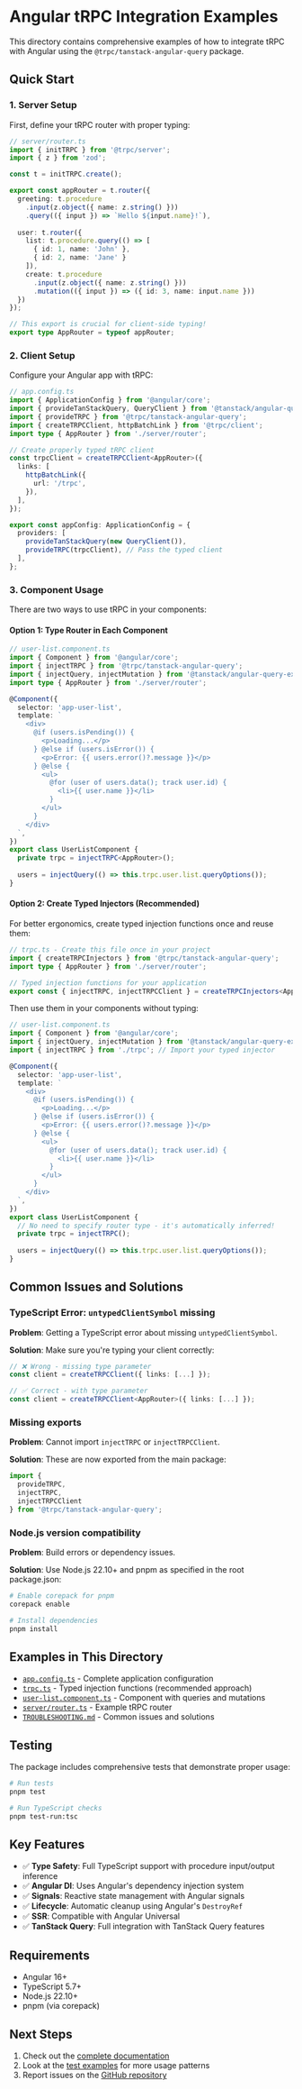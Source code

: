 # Angular tRPC Integration Examples

This directory contains comprehensive examples of how to integrate tRPC with Angular using the `@trpc/tanstack-angular-query` package.

## Quick Start

### 1. Server Setup

First, define your tRPC router with proper typing:

```typescript
// server/router.ts
import { initTRPC } from '@trpc/server';
import { z } from 'zod';

const t = initTRPC.create();

export const appRouter = t.router({
  greeting: t.procedure
    .input(z.object({ name: z.string() }))
    .query(({ input }) => `Hello ${input.name}!`),
  
  user: t.router({
    list: t.procedure.query(() => [
      { id: 1, name: 'John' },
      { id: 2, name: 'Jane' }
    ]),
    create: t.procedure
      .input(z.object({ name: z.string() }))
      .mutation(({ input }) => ({ id: 3, name: input.name }))
  })
});

// This export is crucial for client-side typing!
export type AppRouter = typeof appRouter;
```

### 2. Client Setup

Configure your Angular app with tRPC:

```typescript
// app.config.ts
import { ApplicationConfig } from '@angular/core';
import { provideTanStackQuery, QueryClient } from '@tanstack/angular-query-experimental';
import { provideTRPC } from '@trpc/tanstack-angular-query';
import { createTRPCClient, httpBatchLink } from '@trpc/client';
import type { AppRouter } from './server/router';

// Create properly typed tRPC client
const trpcClient = createTRPCClient<AppRouter>({
  links: [
    httpBatchLink({
      url: '/trpc',
    }),
  ],
});

export const appConfig: ApplicationConfig = {
  providers: [
    provideTanStackQuery(new QueryClient()),
    provideTRPC(trpcClient), // Pass the typed client
  ],
};
```

### 3. Component Usage

There are two ways to use tRPC in your components:

#### Option 1: Type Router in Each Component

```typescript
// user-list.component.ts
import { Component } from '@angular/core';
import { injectTRPC } from '@trpc/tanstack-angular-query';
import { injectQuery, injectMutation } from '@tanstack/angular-query-experimental';
import type { AppRouter } from './server/router';

@Component({
  selector: 'app-user-list',
  template: `
    <div>
      @if (users.isPending()) {
        <p>Loading...</p>
      } @else if (users.isError()) {
        <p>Error: {{ users.error()?.message }}</p>
      } @else {
        <ul>
          @for (user of users.data(); track user.id) {
            <li>{{ user.name }}</li>
          }
        </ul>
      }
    </div>
  `,
})
export class UserListComponent {
  private trpc = injectTRPC<AppRouter>();
  
  users = injectQuery(() => this.trpc.user.list.queryOptions());
}
```

#### Option 2: Create Typed Injectors (Recommended)

For better ergonomics, create typed injection functions once and reuse them:

```typescript
// trpc.ts - Create this file once in your project
import { createTRPCInjectors } from '@trpc/tanstack-angular-query';
import type { AppRouter } from './server/router';

// Typed injection functions for your application
export const { injectTRPC, injectTRPCClient } = createTRPCInjectors<AppRouter>();
```

Then use them in your components without typing:

```typescript
// user-list.component.ts
import { Component } from '@angular/core';
import { injectQuery, injectMutation } from '@tanstack/angular-query-experimental';
import { injectTRPC } from './trpc'; // Import your typed injector

@Component({
  selector: 'app-user-list',
  template: `
    <div>
      @if (users.isPending()) {
        <p>Loading...</p>
      } @else if (users.isError()) {
        <p>Error: {{ users.error()?.message }}</p>
      } @else {
        <ul>
          @for (user of users.data(); track user.id) {
            <li>{{ user.name }}</li>
          }
        </ul>
      }
    </div>
  `,
})
export class UserListComponent {
  // No need to specify router type - it's automatically inferred!
  private trpc = injectTRPC();
  
  users = injectQuery(() => this.trpc.user.list.queryOptions());
}
```

## Common Issues and Solutions

### TypeScript Error: `untypedClientSymbol` missing

**Problem**: Getting a TypeScript error about missing `untypedClientSymbol`.

**Solution**: Make sure you're typing your client correctly:

```typescript
// ❌ Wrong - missing type parameter
const client = createTRPCClient({ links: [...] });

// ✅ Correct - with type parameter
const client = createTRPCClient<AppRouter>({ links: [...] });
```

### Missing exports

**Problem**: Cannot import `injectTRPC` or `injectTRPCClient`.

**Solution**: These are now exported from the main package:

```typescript
import { 
  provideTRPC, 
  injectTRPC, 
  injectTRPCClient 
} from '@trpc/tanstack-angular-query';
```

### Node.js version compatibility

**Problem**: Build errors or dependency issues.

**Solution**: Use Node.js 22.10+ and pnpm as specified in the root package.json:

```bash
# Enable corepack for pnpm
corepack enable

# Install dependencies
pnpm install
```

## Examples in This Directory

- [`app.config.ts`](./app.config.ts) - Complete application configuration
- [`trpc.ts`](./trpc.ts) - Typed injection functions (recommended approach)
- [`user-list.component.ts`](./user-list.component.ts) - Component with queries and mutations
- [`server/router.ts`](./server/router.ts) - Example tRPC router
- [`TROUBLESHOOTING.md`](./TROUBLESHOOTING.md) - Common issues and solutions

## Testing

The package includes comprehensive tests that demonstrate proper usage:

```bash
# Run tests
pnpm test

# Run TypeScript checks
pnpm test-run:tsc
```

## Key Features

- ✅ **Type Safety**: Full TypeScript support with procedure input/output inference
- ✅ **Angular DI**: Uses Angular's dependency injection system
- ✅ **Signals**: Reactive state management with Angular signals
- ✅ **Lifecycle**: Automatic cleanup using Angular's `DestroyRef`
- ✅ **SSR**: Compatible with Angular Universal
- ✅ **TanStack Query**: Full integration with TanStack Query features

## Requirements

- Angular 16+
- TypeScript 5.7+
- Node.js 22.10+
- pnpm (via corepack)

## Next Steps

1. Check out the [complete documentation](../README.md)
2. Look at the [test examples](../test/basic.test.ts) for more usage patterns
3. Report issues on the [GitHub repository](https://github.com/trpc/trpc)